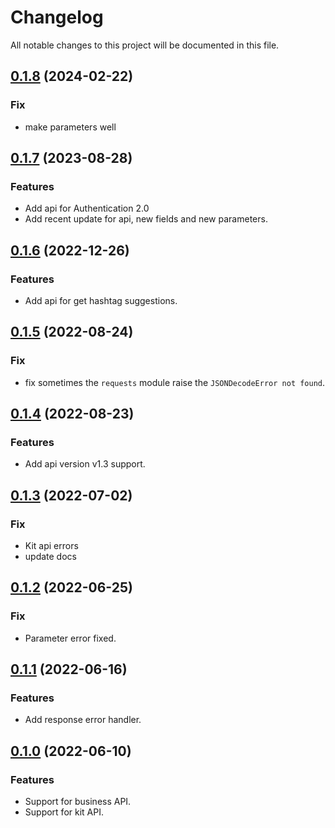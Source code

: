 # Changelog

All notable changes to this project will be documented in this file.

## [0.1.8](https://github.com/sns-sdks/python-tiktok/v0.1.8) (2024-02-22)

### Fix

- make parameters well

## [0.1.7](https://github.com/sns-sdks/python-tiktok/v0.1.7) (2023-08-28)

### Features

- Add api for Authentication 2.0
- Add recent update for api, new fields and new parameters.

## [0.1.6](https://github.com/sns-sdks/python-tiktok/v0.1.6) (2022-12-26)

### Features

- Add api for get hashtag suggestions.

## [0.1.5](https://github.com/sns-sdks/python-tiktok/v0.1.5) (2022-08-24)

### Fix

- fix sometimes the `requests` module raise the `JSONDecodeError not found`. 

## [0.1.4](https://github.com/sns-sdks/python-tiktok/v0.1.4) (2022-08-23)

### Features

- Add api version v1.3 support.

## [0.1.3](https://github.com/sns-sdks/python-tiktok/v0.1.3) (2022-07-02)

### Fix

- Kit api errors
- update docs

## [0.1.2](https://github.com/sns-sdks/python-tiktok/v0.1.2) (2022-06-25)

### Fix

- Parameter error fixed.

## [0.1.1](https://github.com/sns-sdks/python-tiktok/v0.1.1) (2022-06-16)

### Features

- Add response error handler.

## [0.1.0](https://github.com/sns-sdks/python-tiktok/v0.1.0) (2022-06-10)

### Features

- Support for business API.
- Support for kit API.
